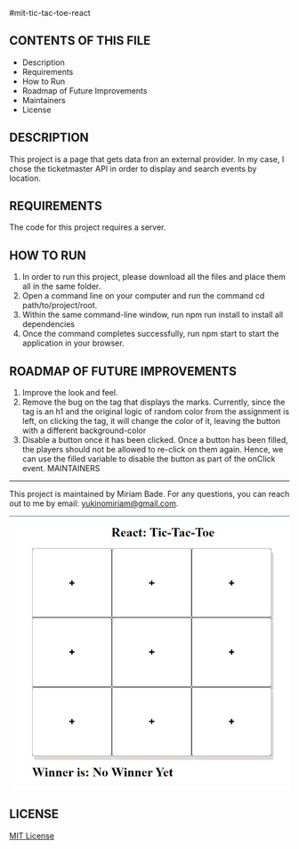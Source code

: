 #mit-tic-tac-toe-react

CONTENTS OF THIS FILE
---------------------

 * Description
 * Requirements
 * How to Run
 * Roadmap of Future Improvements
 * Maintainers
 * License
 
 DESCRIPTION
------------
This project is a page that gets data fron an external provider. In my case, I chose the ticketmaster API in order to display and search events by location.

REQUIREMENTS
------------
The code for this project requires a server. 

HOW TO RUN
------------
1. In order to run this project, please download all the files and place them all in the same folder. 
2. Open a command line on your computer and run the command cd path/to/project/root.
3. Within the same command-line window, run npm run install to install all dependencies
4. Once the command completes successfully, run npm start to start the application in your browser.

ROADMAP OF FUTURE IMPROVEMENTS
------------------------------
1. Improve the look and feel.
2. Remove the bug on the tag that displays the marks. Currently, since the tag is an h1 and the  original logic of random color from the assignment is left, on clicking the tag, it will change the color of it, leaving the button with a different background-color
3. Disable a button once it has been clicked. Once a button has been filled, the players should not be allowed to re-click on them again. Hence, we can use the filled variable to disable the button as part of the onClick event.
MAINTAINERS
------------
This project is maintained by Miriam Bade.
For any questions, you can reach out to me by email: yukinomiriam@gmail.com.

![alt text](https://github.com/yukinomiriam/mit-tic-tac-toe-react/blob/main/tic-tac-toe.JPG)

LICENSE
------------
[MIT License](https://github.com/yukinomiriam/mit-tic-tac-toe-react/blob/main/LICENSE)